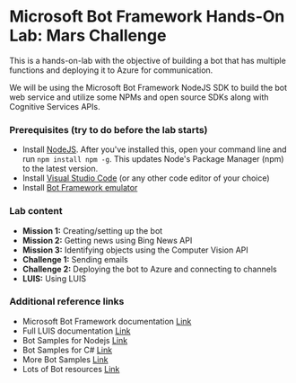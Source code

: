 # Microsoft Bot Framework Hands-On Lab: Mars Challenge

This is a hands-on-lab with the objective of building a bot that has multiple functions and deploying it to Azure for communication.

We will be using the Microsoft Bot Framework NodeJS SDK to build the bot web service and utilize some NPMs and open source SDKs along with Cognitive Services APIs.

### Prerequisites (try to do before the lab starts)

- Install [NodeJS](https://nodejs.org/en/). After you've installed this, open your command line and run `npm install npm -g`. This updates Node's Package Manager (npm) to the latest version.
- Install [Visual Studio Code](https://code.visualstudio.com/) (or any other code editor of your choice)
- Install [Bot Framework emulator](https://emulator.botframework.com)

### Lab content

- **Mission 1:** Creating/setting up the bot
- **Mission 2:** Getting news using Bing News API
- **Mission 3:** Identifying objects using the Computer Vision API
- **Challenge 1:** Sending emails
- **Challenge 2:** Deploying the bot to Azure and connecting to channels
- **LUIS:** Using LUIS

### Additional reference links

- Microsoft Bot Framework documentation [Link](https://docs.botframework.com/en-us/)
- Full LUIS documentation [Link](https://www.luis.ai/help)
- Bot Samples for Nodejs [Link](https://github.com/Microsoft/BotBuilder/tree/master/Node/examples)
- Bot Samples for C# [Link](https://github.com/Microsoft/BotBuilder/tree/master/CSharp/Samples)
- More Bot Samples [Link](https://github.com/Microsoft/BotBuilder-Samples)
- Lots of Bot resources [Link](https://aka.ms/botresources)
